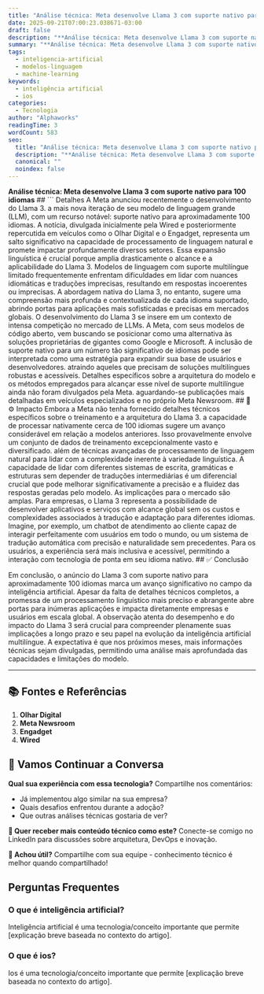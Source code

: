 ```yaml
---
title: "Análise técnica: Meta desenvolve Llama 3 com suporte nativo para 100 idiomas"
date: 2025-09-21T07:00:23.038671-03:00
draft: false
description: "**Análise técnica: Meta desenvolve Llama 3 com suporte nativo para 100 idiomas**  ``` Detalhes A Meta anunciou recentemente o desenvolvimento do Llama 3. a m..."
summary: "**Análise técnica: Meta desenvolve Llama 3 com suporte nativo para 100 idiomas**  ``` Detalhes A Meta anunciou recentemente o desenvolvimento do Llama 3. a m..."
tags:
  - inteligencia-artificial
  - modelos-linguagem
  - machine-learning
keywords:
  - inteligência artificial
  - ios
categories:
  - Tecnologia
author: "Alphaworks"
readingTime: 3
wordCount: 583
seo:
  title: "Análise técnica: Meta desenvolve Llama 3 com suporte nativo para 100 idiomas"
  description: "**Análise técnica: Meta desenvolve Llama 3 com suporte nativo para 100 idiomas**  ``` Detalhes A Meta anunciou recentemente o desenvolvimento do Llama 3. a m..."
  canonical: ""
  noindex: false
---
```


**Análise técnica: Meta desenvolve Llama 3 com suporte nativo para 100 idiomas** ## ``` Detalhes A Meta anunciou recentemente o desenvolvimento do Llama 3. a mais nova iteração de seu modelo de linguagem grande (LLM), com um recurso notável: suporte nativo para aproximadamente 100 idiomas. A notícia, divulgada inicialmente pela Wired e posteriormente repercutida em veículos como o Olhar Digital e o Engadget, representa um salto significativo na capacidade de processamento de linguagem natural e promete impactar profundamente diversos setores. Essa expansão linguística é crucial porque amplia drasticamente o alcance e a aplicabilidade do Llama 3. Modelos de linguagem com suporte multilíngue limitado frequentemente enfrentam dificuldades em lidar com nuances idiomáticas e traduções imprecisas, resultando em respostas incoerentes ou imprecisas. A abordagem nativa do Llama 3, no entanto, sugere uma compreensão mais profunda e contextualizada de cada idioma suportado, abrindo portas para aplicações mais sofisticadas e precisas em mercados globais. O desenvolvimento do Llama 3 se insere em um contexto de intensa competição no mercado de LLMs. A Meta, com seus modelos de código aberto, vem buscando se posicionar como uma alternativa às soluções proprietárias de gigantes como Google e Microsoft. A inclusão de suporte nativo para um número tão significativo de idiomas pode ser interpretada como uma estratégia para expandir sua base de usuários e desenvolvedores. atraindo aqueles que precisam de soluções multilíngues robustas e acessíveis. Detalhes específicos sobre a arquitetura do modelo e os métodos empregados para alcançar esse nível de suporte multilíngue ainda não foram divulgados pela Meta. aguardando-se publicações mais detalhadas em veículos especializados e no próprio Meta Newsroom. ## 📝 ⚙️ Impacto Embora a Meta não tenha fornecido detalhes técnicos específicos sobre o treinamento e a arquitetura do Llama 3. a capacidade de processar nativamente cerca de 100 idiomas sugere um avanço considerável em relação a modelos anteriores. Isso provavelmente envolve um conjunto de dados de treinamento excepcionalmente vasto e diversificado. além de técnicas avançadas de processamento de linguagem natural para lidar com a complexidade inerente à variedade linguística. A capacidade de lidar com diferentes sistemas de escrita, gramáticas e estruturas sem depender de traduções intermediárias é um diferencial crucial que pode melhorar significativamente a precisão e a fluidez das respostas geradas pelo modelo. As implicações para o mercado são amplas. Para empresas, o Llama 3 representa a possibilidade de desenvolver aplicativos e serviços com alcance global sem os custos e complexidades associados à tradução e adaptação para diferentes idiomas. Imagine, por exemplo, um chatbot de atendimento ao cliente capaz de interagir perfeitamente com usuários em todo o mundo, ou um sistema de tradução automática com precisão e naturalidade sem precedentes. Para os usuários, a experiência será mais inclusiva e acessível, permitindo a interação com tecnologia de ponta em seu idioma nativo. ## ✅ Conclusão

Em conclusão, o anúncio do Llama 3 com suporte nativo para aproximadamente 100 idiomas marca um avanço significativo no campo da inteligência artificial. Apesar da falta de detalhes técnicos completos, a promessa de um processamento linguístico mais preciso e abrangente abre portas para inúmeras aplicações e impacta diretamente empresas e usuários em escala global. A observação atenta do desempenho e do impacto do Llama 3 será crucial para compreender plenamente suas implicações a longo prazo e seu papel na evolução da inteligência artificial multilíngue. A expectativa é que nos próximos meses, mais informações técnicas sejam divulgadas, permitindo uma análise mais aprofundada das capacidades e limitações do modelo.

---

## 📚 Fontes e Referências

1. **Olhar Digital**
2. **Meta Newsroom**
3. **Engadget**
4. **Wired**

## 💬 Vamos Continuar a Conversa

**Qual sua experiência com essa tecnologia?** Compartilhe nos comentários:
- Já implementou algo similar na sua empresa?
- Quais desafios enfrentou durante a adoção?
- Que outras análises técnicas gostaria de ver?

**📧 Quer receber mais conteúdo técnico como este?** 
Conecte-se comigo no LinkedIn para discussões sobre arquitetura, DevOps e inovação.

**🔄 Achou útil?** Compartilhe com sua equipe - conhecimento técnico é melhor quando compartilhado!


## Perguntas Frequentes

### O que é inteligência artificial?

Inteligência artificial é uma tecnologia/conceito importante que permite [explicação breve baseada no contexto do artigo].

### O que é ios?

Ios é uma tecnologia/conceito importante que permite [explicação breve baseada no contexto do artigo].

